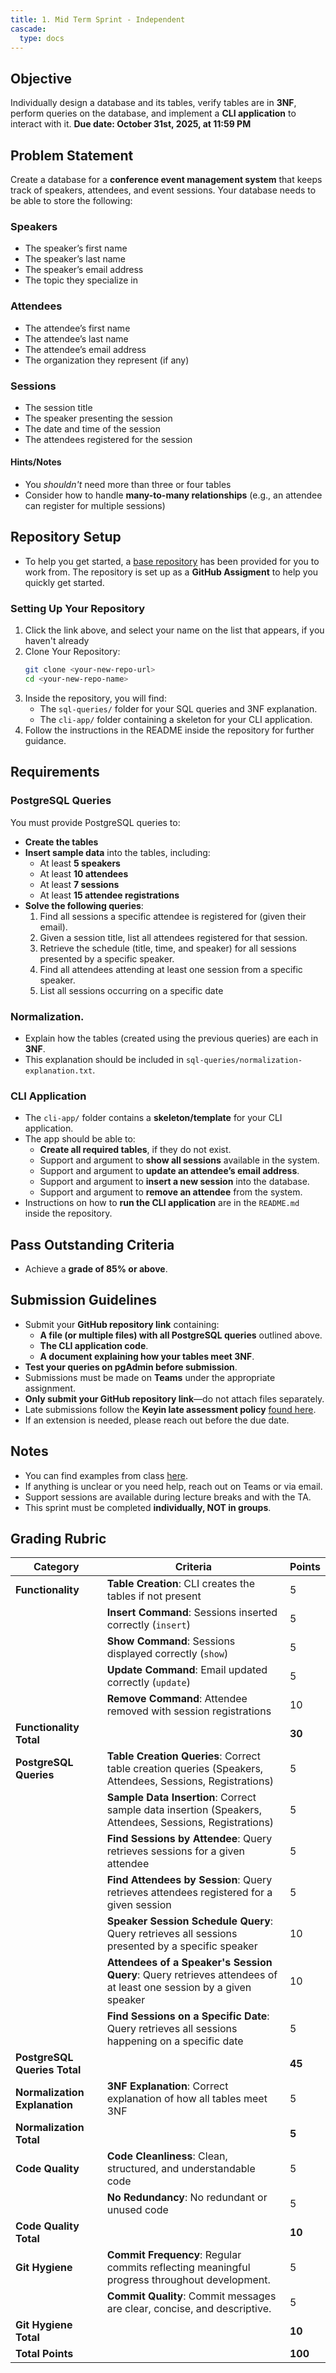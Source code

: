 ```yaml
---
title: 1. Mid Term Sprint - Independent
cascade:
  type: docs
---
```


## Objective 
Individually design a database and its tables, verify tables are in **3NF**, perform queries on the database, and implement a **CLI application** to interact with it.
**Due date: October 31st, 2025, at 11:59 PM**

## Problem Statement
Create a database for a **conference event management system** that keeps track of speakers, attendees, and event sessions. Your database needs to be able to store the following:

### Speakers
- The speaker’s first name
- The speaker’s last name
- The speaker’s email address
- The topic they specialize in

### Attendees
- The attendee’s first name
- The attendee’s last name
- The attendee’s email address
- The organization they represent (if any)

### Sessions
- The session title
- The speaker presenting the session
- The date and time of the session
- The attendees registered for the session

#### Hints/Notes
- You *shouldn't* need more than three or four tables
- Consider how to handle **many-to-many relationships** (e.g., an attendee can register for multiple sessions)

## Repository Setup
- To help you get started, a [base repository](https://classroom.github.com/a/-CBdftHq) has been provided for you to work from. The repository is set up as a **GitHub Assigment** to help you quickly get started.

### Setting Up Your Repository
1. Click the link above, and select your name on the list that appears, if you haven't already
2. Clone Your Repository:
   ```bash
   git clone <your-new-repo-url>
   cd <your-new-repo-name>
   ```
3. Inside the repository, you will find:
   - The `sql-queries/` folder for your SQL queries and 3NF explanation.
   - The `cli-app/` folder containing a skeleton for your CLI application.
4. Follow the instructions in the README inside the repository for further guidance.

## Requirements

### PostgreSQL Queries
You must provide PostgreSQL queries to:
- **Create the tables**
- **Insert sample data** into the tables, including:
  - At least **5 speakers**
  - At least **10 attendees**
  - At least **7 sessions**
  - At least **15 attendee registrations**
- **Solve the following queries**:
  1. Find all sessions a specific attendee is registered for (given their email).
  2. Given a session title, list all attendees registered for that session.
  3. Retrieve the schedule (title, time, and speaker) for all sessions presented by a specific speaker.
  4. Find all attendees attending at least one session from a specific speaker.
  5. List all sessions occurring on a specific date

### Normalization.
- Explain how the tables (created using the previous queries) are each in **3NF**.
- This explanation should be included in `sql-queries/normalization-explanation.txt`.

### CLI Application 
- The `cli-app/` folder contains a **skeleton/template** for your CLI application.
- The app should be able to:
  - **Create all required tables**, if they do not exist.
  - Support and argument to **show all sessions** available in the system.
  - Support and argument to **update an attendee’s email address**.
  - Support and argument to **insert a new session** into the database.
  - Support and argument to **remove an attendee** from the system.
- Instructions on how to **run the CLI application** are in the `README.md` inside the repository.

## Pass Outstanding Criteria 
- Achieve a **grade of 85% or above**.

## Submission Guidelines
- Submit your **GitHub repository link** containing:
  - **A file (or multiple files) with all PostgreSQL queries** outlined above.
  - **The CLI application code**.
  - **A document explaining how your tables meet 3NF**.
- **Test your queries on pgAdmin before submission**.
- Submissions must be made on **Teams** under the appropriate assignment.
- **Only submit your GitHub repository link**—do not attach files separately.
- Late submissions follow the **Keyin late assessment policy** [found here](https://keyincollege289.sharepoint.com/:b:/s/FullstasckJavascript-S3Sept.2024-Dec.2024912/EYwpucIvncpDoR94yNj3fOkB0CsE4c0IZ53Kqov0BumSAA?e=7N9ZfR).
- If an extension is needed, please reach out before the due date.

## Notes
- You can find examples from class [here](https://github.com/menglishca/keyin-code-samples).
- If anything is unclear or you need help, reach out on Teams or via email.
- Support sessions are available during lecture breaks and with the TA.
- This sprint must be completed **individually, NOT in groups**.

## Grading Rubric

| **Category**                  | **Criteria**                                                                                                     | **Points** |
|-------------------------------|------------------------------------------------------------------------------------------------------------------|------------|
| **Functionality**             | **Table Creation**: CLI creates the tables if not present                                                        | 5          |
|                               | **Insert Command**: Sessions inserted correctly (`insert`)                                                       | 5          |
|                               | **Show Command**: Sessions displayed correctly (`show`)                                                          | 5          |
|                               | **Update Command**: Email updated correctly (`update`)                                                           | 5          |
|                               | **Remove Command**: Attendee removed with session registrations                                                  | 10         |
| **Functionality Total**       |                                                                                                                  | **30**     |
| **PostgreSQL Queries**        | **Table Creation Queries**: Correct table creation queries (Speakers, Attendees, Sessions, Registrations)        | 5          |
|                               | **Sample Data Insertion**: Correct sample data insertion (Speakers, Attendees, Sessions, Registrations)          | 5          |
|                               | **Find Sessions by Attendee**: Query retrieves sessions for a given attendee                                     | 5          |
|                               | **Find Attendees by Session**: Query retrieves attendees registered for a given session                          | 5          |
|                               | **Speaker Session Schedule Query**: Query retrieves all sessions presented by a specific speaker                 | 10         |
|                               | **Attendees of a Speaker's Session Query**: Query retrieves attendees of at least one session by a given speaker | 10         |
|                               | **Find Sessions on a Specific Date**: Query retrieves all sessions happening on a specific date                  | 5          |
| **PostgreSQL Queries Total**  |                                                                                                                  | **45**     |
| **Normalization Explanation** | **3NF Explanation**: Correct explanation of how all tables meet 3NF                                              | 5          |
| **Normalization Total**       |                                                                                                                  | **5**      |
| **Code Quality**              | **Code Cleanliness**: Clean, structured, and understandable code                                                 | 5          |
|                               | **No Redundancy**: No redundant or unused code                                                                   | 5          |
| **Code Quality Total**        |                                                                                                                  | **10**     |
| **Git Hygiene**               | **Commit Frequency**: Regular commits reflecting meaningful progress throughout development.                     | 5          |
|                               | **Commit Quality**: Commit messages are clear, concise, and descriptive.                                         | 5          |
| **Git Hygiene Total**         |                                                                                                                  | **10**     |
| **Total Points**              |                                                                                                                  | **100**    |

